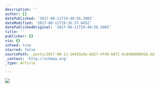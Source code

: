 ```yaml
---
description: ''
author: []
datePublished: '2017-08-11T19:40:56.200Z'
dateModified: '2017-08-11T19:35:37.605Z'
datePublishedOriginal: '2017-08-11T19:40:56.200Z'
title: ''
publisher: {}
via: {}
inFeed: true
starred: false
sourcePath: _posts/2017-08-11-10483a9a-8d27-4f40-b6f1-9c8400086918.md
_context: 'http://schema.org'
_type: Article

---
```

![](https://the-grid-user-content.s3-us-west-2.amazonaws.com/c6d5c2b5-3cec-41f4-ac43-c6c051c44cbe.jpg)